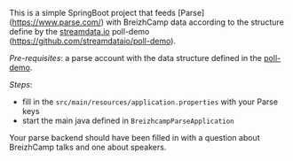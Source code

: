 This is a simple SpringBoot project that feeds [Parse] (https://www.parse.com/) with BreizhCamp data according to the 
structure define by the [streamdata.io](http://streamdata.io) poll-demo (https://github.com/streamdataio/poll-demo).

*Pre-requisites*: a parse account with the data structure defined in the [poll-demo](https://github.com/streamdataio/poll-demo).

*Steps*:
* fill in the `src/main/resources/application.properties` with your Parse keys
* start the main java defined in `BreizhcampParseApplication`
 
Your parse backend should have been filled in with a question about BreizhCamp talks and one about speakers. 


